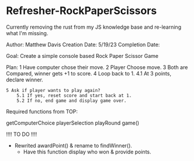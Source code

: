 # Refresher-RockPaperScissors

Currently removing the rust from my JS knowledge base and re-learning what I'm missing.

Author: Matthew Davis
Creation Date: 5/19/23
Completion Date: 

Goal: Create a simple console based Rock Paper Scissor Game


Plan:
    1 Have computer chose their move.
    2 Player Choose move.
    3 Both are Compared, winner gets +1 to score.
    4 Loop back to 1.
        4.1 At 3 points, declare winner.
        
    5 Ask if player wants to play again?
        5.1 If yes, reset score and start back at 1.
        5.2 If no, end game and display game over.


Required functions from TOP:

getComputerChoice 
playerSelection
playRound
game()


!!!! TO DO !!!!
+ Rewrited awardPoint() & rename to findWinner().
    + Have this function display who won & provide points.